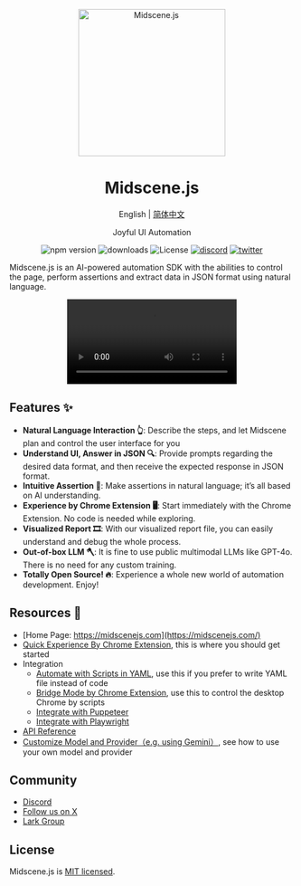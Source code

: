 <p align="center">
  <img alt="Midscene.js"  width="260" src="https://github.com/user-attachments/assets/f60de3c1-dd6f-4213-97a1-85bf7c6e79e4">
</p>

<h1 align="center">Midscene.js</h1>
<div align="center">

English | [简体中文](./README.zh.md)

</div>

<p align="center">
  Joyful UI Automation
</p>

<p align="center">
  <img src="https://img.shields.io/npm/v/@midscene/web?style=flat-square&color=00a8f0" alt="npm version" />
  <img src="https://img.shields.io/npm/dm/@midscene/web.svg?style=flat-square&color=00a8f0" alt="downloads" />
  <img src="https://img.shields.io/badge/License-MIT-blue.svg?style=flat-square&color=00a8f0" alt="License" />
  <a href="https://discord.gg/AFHJBdnn"><img src="https://img.shields.io/discord/1328277792730779648?style=flat-square&color=7289DA&label=Discord&logo=discord&logoColor=white" alt="discord" /></a>
  <a href="https://x.com/midscene_ai"><img src="https://img.shields.io/twitter/follow/midscene_ai?style=flat-square" alt="twitter" /></a>
</p>

Midscene.js is an AI-powered automation SDK with the abilities to control the page, perform assertions and extract data in JSON format using natural language.

<p align="center">
  
<video src="https://github.com/user-attachments/assets/58ebeb48-deb0-4edf-8ca0-af6be5bf1c70" controls />

</p>


## Features ✨

- **Natural Language Interaction 👆**: Describe the steps, and let Midscene plan and control the user interface for you
- **Understand UI, Answer in JSON 🔍**: Provide prompts regarding the desired data format, and then receive the expected response in JSON format.
- **Intuitive Assertion 🤔**: Make assertions in natural language; it’s all based on AI understanding.
- **Experience by Chrome Extension 🖥️**: Start immediately with the Chrome Extension. No code is needed while exploring.
- **Visualized Report 🎞️**: With our visualized report file, you can easily understand and debug the whole process.
- **Out-of-box LLM 🪓**: It is fine to use public multimodal LLMs like GPT-4o. There is no need for any custom training.
- **Totally Open Source! 🔥**: Experience a whole new world of automation development. Enjoy!

## Resources 📄

* [Home Page: https://midscenejs.com](https://midscenejs.com/)
* [Quick Experience By Chrome Extension](https://midscenejs.com/quick-experience.html), this is where you should get started 
* Integration
  * [Automate with Scripts in YAML](https://midscenejs.com/automate-with-scripts-in-yaml.html), use this if you prefer to write YAML file instead of code
  * [Bridge Mode by Chrome Extension](https://midscenejs.com/bridge-mode-by-chrome-extension.html), use this to control the desktop Chrome by scripts
  * [Integrate with Puppeteer](https://midscenejs.com/integrate-with-puppeteer.html)
  * [Integrate with Playwright](https://midscenejs.com/integrate-with-playwright.html)
* [API Reference](https://midscenejs.com/api.html)
* [Customize Model and Provider（e.g. using Gemini）](https://midscenejs.com/model-provider.html), see how to use your own model and provider

## Community

* [Discord](https://discord.gg/AFHJBdnn)
* [Follow us on X](https://x.com/midscene_ai)
* [Lark Group](https://applink.larkoffice.com/client/chat/chatter/add_by_link?link_token=291q2b25-e913-411a-8c51-191e59aab14d)

## License

Midscene.js is [MIT licensed](https://github.com/web-infra-dev/midscene/blob/main/LICENSE).
